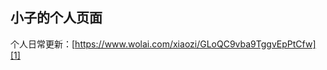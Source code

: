 ## 小子的个人页面

个人日常更新：[https://www.wolai.com/xiaozi/GLoQC9vba9TggvEpPtCfw][1]

[1]:https://www.wolai.com/xiaozi/GLoQC9vba9TggvEpPtCfw
